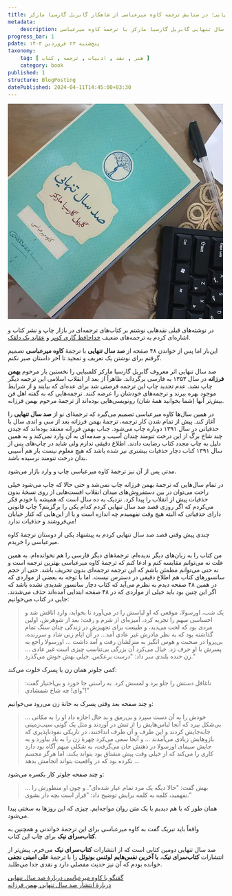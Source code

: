 ```yaml
---
title: صد سال تنهایی؛ در ستایش ترجمه کاوه میرعباسی از شاهکار گابریل گارسیا مارکز
metadata: 
    description: نقد و بررسی کتاب صد سال تنهایی گابریل گارسیا مارکز با ترجمهٔ کاوه میرعباسی
progress_bar: 1
pdate: پنج‌شنبه ۲۳ فروردین ۱۴۰۳
taxonomy:
    tag: [ هنر , نقد , ادبیات , ترجمه , کتاب ]
    category: book
published: 1
structure: BlogPosting
datePublished: 2024-04-11T14:45:00+03:30
---
```

![ کتاب صد سال تنهایی گابریل گارسیا مارکز ترجمهٔ کاوه میرعباسی انتشارات کتاب‌سرای نیک ](markez.webp?classes=center&loading=lazy)
<div class="align-center">
</div>

در نوشته‌های قبلی نقد‌هایی نوشتم بر کتاب‌های ترجمه‌ای در بازار چاپ و نشر کتاب و اشاره‌ای کردم به ترجمه‌های ضعیف 
[خداحافظ گاری کوپر](https://sibiya.ir/blog/khodahafez_gary_cooper)
و
[عقاید یک دلقک](https://sibiya.ir/blog/khanoom_doctor).

این‌بار اما پس از خواندن ۴۸ صفحه از **صد سال تنهایی** با ترجمهٔ **کاوه میرعباسی** تصمیم گرفتم برای نوشتن یک تعریف و تمجید تا آخر داستان صبر نکنم. 

صد سال تنهایی اثر معروف گابریل گارسیا مارکز کلمبیایی را نخستین بار مرحوم **بهمن فرزانه** در سال ۱۳۵۳ به فارسی برگرداند. ظاهراً از بعد از انقلاب اسلامی این ترجمه دیگر چاپ نشد. عدم تجدید چاپ این ترجمه فرصتی شد برای عده‌ای که بیایند و از شرایط موجود بهره ببرند و ترجمه‌های خودشان را عرضه کنند. ترجمه‌هایی که به گفته اهل فن بیش‌تر آنها (شما بخوانید همهٔ شان) رونویسی‌هایی بوده‌اند از ترجمهٔ مرحوم بهمن فرزانه. 

در همین سال‌ها کاوه میرعباسی تصمیم می‌گیرد که ترجمهٔ‌ای نو از **صد سال تنهایی** را آغاز کند. پیش از تمام شدن کار ترجمه، ترجمهٔ بهمن فرزانه بعد از سی و اندی سال با حذفیاتی در سال ۱۳۹۱ دوباره چاپ می‌شود. جناب بهمن فرزانه معتقد بوده‌اند که چیدن چند شاخ برگ از این درخت تنومند چندان آسیب و صدمه‌ای به آن وارد نمی‌کند و به همین دلیل به چاپ مجدد کتاب رضایت دادند. اطلاع دقیقی ندارم ولی شاید در چاپ‌های پس از سال ۱۳۹۱ کتاب دچار حذفیات بیشتری نیز شده باشد که هیچ معلوم نیست باز هم آسیبی بدان درخت تنومند نرسیده باشد.

مدتی پس از آن نیز ترجمهٔ کاوه میرعباسی چاپ و وارد بازار می‌شود. 

در تمام سال‌هایی که ترجمهٔ بهمن فرزانه چاپ نمی‌شد و حتی حالا که چاپ می‌شود خیلی راحت می‌توان در بین دستفروش‌های میدان انقلاب افست‌هایی از روی نسخهٔ بدون حذفیات پیش از انقلاب‌ را پیدا کرد. نزدیک به ده سال است که همیشه با خودم فکر می‌کردم که اگر روزی قصد صد سال تنهایی کردم کدام یکی را برگزینم؟ چاپ قانونی دارای حذفیاتی که البته هیچ وقت نفهمیدم چه اندازه است و یا از این‌هایی که کنار خیابان می‌فروشند و حذفیات ندارد!

چندی پیش وقتی قصد صد سال تنهایی کردم به پیشنهاد یکی از دوستان ترجمهٔ کاوه میرعباسی را خریدم.

من کتاب را به زبان‌های دیگر ندیده‌ام. ترجمهٔ‌های دیگر فارسی را هم نخوانده‌ام. به همین علت نه می‌توانم مقایسه کنم و ادعا کنم که ترجمهٔ کاوه میرعباسی بهترین ترجمه است و نه حتی می‌توانم مطمئن باشم که این ترجمه ترجمه‌ای بدون تحریف باشد. حتی از حجم سانسور‌های کتاب هم اطلاع دقیقی در دسترس نیست. اما با توجه به بعضی از مواردی که در همین ۴۸ صفحه دیدم به نظرم می‌آید که کتاب دچار سانسور شدیدی نشده باشد که اگر این چنین بود باید خیلی از مواردی که در ۴۸ صفحه ابتدایی آمده‌اند حذف می‌شدند. جایی در کتاب می‌خوانیم:

> یک شب، اورسولا، موقعی که او لباسش را در می‌آورد تا بخوابد، وارد اتاقش شد و احساسی مبهم را تجربه کرد، آمیزه‌ای از شرم و رقت: بعد از شوهرش، اولین مردی بود که لخت می‌دید، و طبیعت برای تجهیزش در زندگی چنان سنگ تمام گذاشته بود که به نظر مادرش غیر عادی آمد... در آن ایام زنی شاد و سرزنده، بی‌پروا در صحبت و هوس انگیز به منزلشان رفت و آمد داشت ... اورسولا راجع به پسرش با او حرف زد. خیال می‌کرد آن بزرگی بی‌تناسب چیزی است غیر عادی ... زن خنده بلندی سر داد: "درست برعکس. خیلی بهش خوش می‌گذرد."

کمی جلوتر همان زن با پسرک خلوت می‌کند:

> ناغافل دستش را جلو برد و لمسش کرد. به راستی جا خورد و بی‌اختیار گفت: "وای! چه شاخ شمشادی!"

و چند صفحه بعد وقتی پسرک به خانهٔ زن می‌رود می‌خوانیم:

> ... خودش را به آن دست سپرد و بی‌رمق و بد حال اجازه داد او را به مکانی بی‌شکل ببرد که آنجا لباس‌هایش را از تنش در آوردند و مثل یک گونی سیب‌زمینی جا‌به‌جایش کردند و این طرف و آن طرف انداختند، در تاریکی نفوذناپذیری که بازوهایش زیادی می‌‌آمدند ... و آنجا سعی می‌کرد چهرهٔ زن را به یاد بیاورد و به جایش سیمای اورسولا در ذهنش جان می‌گرفت، به شکلی مبهم آگاه بود دارد کاری را می‌کند که از خیلی وقت پیش مشتاق بود بتواند بکند، اما هرگز مجسم نکرده بود که در واقعیت بتواند انجامش بدهد ...

و چند صفحه جلوتر کار یکسره می‌شود:

> ... بهش گفت: "حالا دیگه یک مرد تمام عیار شده‌ای". و چون او منظورش را نفهمید، کلمه به کلمه برایش توضیح داد: "قرار است بچه دار بشوی."

همان طور که با هم دیدیم با یک متن روان مواجه‌ایم. چیزی که این روزها به سختی پیدا می‌شود.

واقعاً باید تبریک گفت به کاوه میرعباسی برای این ترجمهٔ خواندنی و همچنین به **کتاب‌سرای نیک** برای چاپ این کتاب.

صد سال تنهایی دومین کتابی است که از انتشارات **کتاب‌سرای نیک** می‌خرم. پیش‌تر از انتشارات **کتاب‌سرای نیک**، **با آخرین نفس‌هایم** **لوئنس بونوئل** را با ترجمهٔ **علی امینی نجفی** خوانده بودم که آن نیز حدیث مفصلی دارد و نقدی جدا می‌طلبد. 

[گفتگو با کاوه میرعباسی دربارهٔ صد سال تنهایی ](https://shahrvand-newspaper.ir/news:nomobile/main/66357/%D9%86%D8%AE%D8%A8%DA%AF%D8%A7%D9%86-%D9%BE%D8%A7%D9%BE)  
[دربارهٔ انتشار صد سال تنهایی بهمن فرزانه](https://www.qudsonline.ir/news/124958/%D8%AA%D9%88%D9%82%D9%81-%D8%A7%D9%86%D8%AA%D8%B4%D8%A7%D8%B1-%D8%B5%D8%AF-%D8%B3%D8%A7%D9%84-%D8%AA%D9%86%D9%87%D8%A7%DB%8C%DB%8C)
